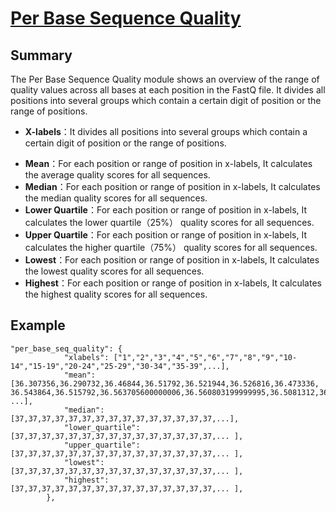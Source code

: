 # [Per Base Sequence Quality](https://www.bioinformatics.babraham.ac.uk/projects/fastqc/Help/3%20Analysis%20Modules/2%20Per%20Base%20Sequence%20Quality.html)

## Summary

The Per Base Sequence Quality module  shows an overview of the range of quality values across all bases at each position in the FastQ file.
It divides all positions into several groups  which contain a certain digit of position or the range of positions. 
+ **X-labels**：It divides all positions into several groups  which contain a certain digit of position or the range of positions. 

- **Mean**：For each position or range of position in x-labels, It calculates the average quality scores  for all sequences.
- **Median**：For each position or range of position in x-labels, It calculates the median quality scores  for all sequences.
- **Lower Quartile**：For each position or range of position in x-labels, It calculates the  lower quartile（25%） quality scores  for all sequences.
- **Upper Quartile**：For each position or range of position in x-labels, It calculates the higher quartile（75%） quality scores  for all sequences.
- **Lowest**：For each position or range of position in x-labels, It calculates the lowest quality scores  for all sequences.
- **Highest**：For each position or range of position in x-labels, It calculates the highest quality scores  for all sequences.

## Example

```
"per_base_seq_quality": {
            "xlabels": ["1","2","3","4","5","6","7","8","9","10-14","15-19","20-24","25-29","30-34","35-39",...],
            "mean": [36.307356,36.290732,36.46844,36.51792,36.521944,36.526816,36.473336,
36.543864,36.515792,36.563705600000006,36.560803199999995,36.5081312,36.4498688,36.42268,36.3846096, ...],
            "median": [37,37,37,37,37,37,37,37,37,37,37,37,37,37,37,...],
            "lower_quartile": [37,37,37,37,37,37,37,37,37,37,37,37,37,37,37,... ],
            "upper_quartile": [37,37,37,37,37,37,37,37,37,37,37,37,37,37,37,... ],
            "lowest": [37,37,37,37,37,37,37,37,37,37,37,37,37,37,37,... ],
            "highest": [37,37,37,37,37,37,37,37,37,37,37,37,37,37,37,... ],
        },
```


